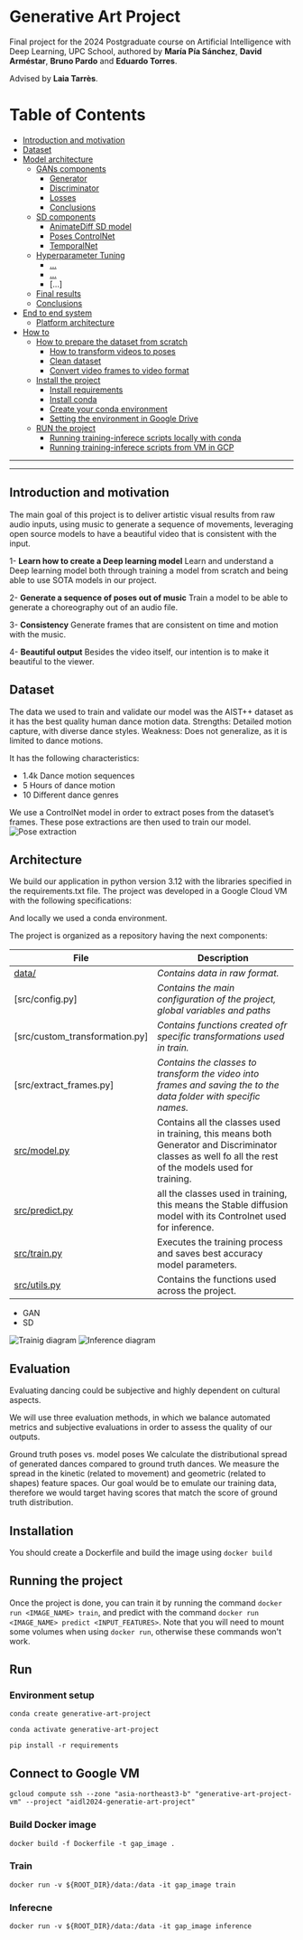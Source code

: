 # Generative Art Project
Final project for the 2024 Postgraduate course on
Artificial Intelligence with Deep Learning, 
UPC School, authored by 
**María Pía Sánchez**, 
**David Arméstar**,
**Bruno Pardo** and 
**Eduardo Torres**. 

Advised by **Laia Tarrès**.

Table of Contents
=================
  * [Introduction and motivation](#introduction-and-motivation)
  * [Dataset](#dataset)
  * [Model architecture](#model)
	 * [GANs components](#gan_improvements)
	 	* [Generator](#Generator)
	 	* [Discriminator](#rdiscriminator)
	 	* [Losses](#losses)
	 	* [Conclusions](#conclusions)
	 * [SD components](#sd-components)
		* [AnimateDiff SD model](#animatediff)
        * [Poses ControlNet](#poses-controlnet)
		* [TemporalNet](#temporalnet)
	 * [Hyperparameter Tuning](#hyperparameter-tuning)
		* [...](#learning-rate)
        * [...](#batch-size)
        * [...]
     * [Final results](#final-results)
     * [Conclusions](#conclusions)
  * [End to end system](#end-to-end-system)
	 * [Platform architecture](#platform-architecture)
  * [How to](#how-to)
	 * [How to prepare the dataset from scratch](#how-to-prepare-the-dataset-from-scratch)
		* [How to transform videos to poses](#how-to-extract-features-from-videos)
		* [Clean dataset](#clean-dataset)
		* [Convert video frames to video format](#convert-video-frames-to-video-format)
     * [Install the project](#installation)
        * [Install requirements](#install-requirements)
        * [Install conda](#install-miniconda)
        * [Create your conda environment](#create-your-miniconda-environment)
        * [Setting the environment in Google Drive](#setting-the-environment-in-google-drive)
	 * [RUN the project](#run-the-project)
        * [Running training-inferece scripts locally with conda](#run-wtih-conda)
        * [Running training-inferece scripts from VM in GCP](#run-in-gcp)
---
---

## Introduction and motivation

The main goal of this project is to deliver artistic visual results from raw audio inputs, using music to generate a sequence of movements, leveraging open source models to have a beautiful video that is consistent with the input.

1- **Learn how to create a Deep learning model**
Learn and understand a Deep learning model both through training a model from scratch and being able to use SOTA models in our project.

2- **Generate a sequence of poses out of music**
Train a model to be able to generate a choreography out of an audio file.

3- **Consistency**
Generate frames that are consistent on time and motion with the music.

4- **Beautiful output**
Besides the video itself, our intention is to make it beautiful to the viewer.


## Dataset

The data we used to train and validate our model was the AIST++ 
dataset as it has the best quality human dance motion data. 
Strengths: Detailed motion capture, with diverse dance styles.
Weakness: Does not generalize, as it is limited to dance motions.

It has the following characteristics:
- 1.4k Dance motion sequences
- 5 Hours of dance motion
- 10 Different dance genres

We use a ControlNet model in order to extract poses from the dataset’s frames. 
These pose extractions are then used to train our model.
![Pose extraction](/images/pose_extractions.png)

## Architecture

We build our application in python version 3.12 with the libraries specified in the requirements.txt file.
The project was developed in a Google Cloud VM with the following specifications:

And locally we used a conda environment.

The project is organized as a repository having the next components:

| File                                                                                                                                            | Description                                                                                                                                              |
|-------------------------------------------------------------------------------------------------------------------------------------------------|----------------------------------------------------------------------------------------------------------------------------------------------------------|
| [data/](https://github.com/gesturesAidl/video_processor/blob/main/scripts/training/dataset.ipynb)                                               | _Contains data in raw format._                                                                                                                           |
| [src/config.py]                                                                                                                                 | _Contains the main configuration of the project, global variables and paths_                                                                             |
| [src/custom_transformation.py]                                                                                                                  | _Contains functions created ofr specific transformations used in train._                                                                                 |
| [src/extract_frames.py]                                                                                                                         | _Contains the classes to transform the video into frames and saving the to the data folder with specific names._                                         |
| [src/model.py](https://github.com/gesturesAidl/video_processor/blob/main/scripts/training/main_two_stream.ipynb)                                | Contains all the classes used in training, this means both Generator and Discriminator classes as well fo all the rest of the models used for training.  |
| [src/predict.py](https://github.com/gesturesAidl/video_processor/blob/main/scripts/training/main_two_stream_OneCycleLR.ipynb)                   | all the classes used in training, this means the Stable diffusion model with its Controlnet used for inference.                                          |
| [src/train.py](https://github.com/gesturesAidl/video_processor/blob/main/scripts/training/main_two_stream_OneCycleLR_save_best_model.ipynb)     | Executes the training process and saves best accuracy model parameters.                                                                                  |
| [src/utils.py](https://github.com/gesturesAidl/video_processor/blob/main/scripts/training/main_two_stream_OneCycleLR_save_best_model.ipynb)     | Contains the functions used across the project.                                                                                                          |


- GAN
- SD

![Trainig diagram](/images/trainig_diagram.png)
![Inference diagram](/images/inference_diagram.png)

## Evaluation

Evaluating dancing could be subjective and highly dependent on cultural aspects.

We will use three evaluation methods, in which we balance automated metrics and subjective evaluations in order to assess the quality of our outputs.

Ground truth poses vs. model poses
We calculate the distributional spread of generated dances compared to ground truth dances. We measure the spread in the kinetic (related to movement) and geometric (related to shapes) feature spaces.
Our goal would be to emulate our training data, therefore we would target having scores that match the score of ground truth distribution.



## Installation
You should create a Dockerfile and build the image using `docker build`
 
## Running the project
Once the project is done, you can train it by running the command `docker run <IMAGE_NAME> train`, and predict with the command `docker run <IMAGE_NAME> predict <INPUT_FEATURES>`. Note that you will need to mount some volumes when using `docker run`, otherwise these commands won't work.

## Run

### Environment setup

```
conda create generative-art-project
```

```
conda activate generative-art-project
```

```
pip install -r requirements
```

## Connect to Google VM

```
gcloud compute ssh --zone "asia-northeast3-b" "generative-art-project-vm" --project "aidl2024-generatie-art-project"
```

### Build Docker image

```
docker build -f Dockerfile -t gap_image .
```

### Train

```
docker run -v ${ROOT_DIR}/data:/data -it gap_image train
```


### Inferecne

```
docker run -v ${ROOT_DIR}/data:/data -it gap_image inference
```


